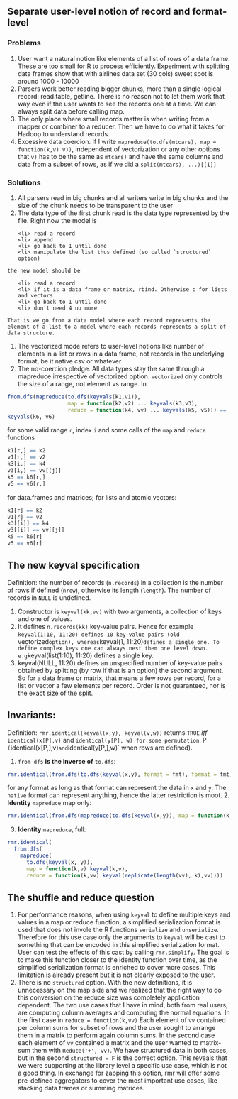 ## Separate user-level notion of record and format-level

### Problems
  1. User want a natural notion like elements of a list of rows of a data frame. These are too small for R to process efficiently. Experiment with splitting data frames show that with airlines data set (30 cols) sweet spot is around 1000 - 10000
  1. Parsers work better reading bigger chunks, more than a single logical record: read.table, getline. There is no reason not to let them work that way even if the user wants to see the records one at a time. We can always split data before calling map.
  1. The only place where small records matter is when writing from a mapper or combiner to a reducer. Then we have to do what it takes for Hadoop to understand records.
  1. Excessive data coercion. If I write `mapreduce(to.dfs(mtcars), map = function(k,v) v))`, independent of vectorization or any other options that `v)` has to be the same as `mtcars)` and have the same columns and data from a subset of rows, as if we did a `split(mtcars), ...)[[i]]` 
 

### Solutions
  1. All parsers read in big chunks and all writers write in big chunks and the size of the chunk needs to be transparent to the user
  1. The data type of the first chunk read is the data type represented by the file. Right now the model is 
  <ol>
  
    <li> read a record
    <li> append
    <li> go back to 1 until done
    <li> manipulate the list thus defined (so called `structured` option)
    
  </ol>
  
    the new model should be
  
  <ol>  
  
    <li> read a record
    <li> if it is a data frame or matrix, rbind. Otherwise c for lists and vectors
    <li> go back to 1 until done
    <li> don't need 4 no more
  
  </ol>
  
    That is we go from a data model where each record represents the element of a list to a model where each records represents a split of data structure.
    
  1. The vectorized mode refers to user-level notions like number of elements in a list or rows in a data frame, not records in the underlying format, be it native csv or whatever
  1. The no-coercion pledge. All data types stay the same through a mapreduce irrespective of vectorized option. `vectorized` only controls the size of a range, not element vs range. In
  
  ```r
  from.dfs(mapreduce(to.dfs(keyvals(k1,v1)), 
                     map = function(k2,v2) ... keyvals(k3,v3), 
                     reduce = function(k4, vv) ... keyvals(k5, v5))) == 
  keyvals(k6, v6)
  ```
  for some valid range `r`, index `i` and some calls of the `map` and `reduce` functions
  
  ```r
  k1[r,] == k2
  v1[r,] == v2
  k3[i,] == k4 
  v3[i,] == vv[[j]] 
  k5 == k6[r,]
  v5 == v6[r,]
  ```
  for data.frames and matrices; for lists and atomic vectors:
  ```r
  k1[r] == k2
  v1[r] == v2
  k3[[i]] == k4
  v3[[i]] == vv[[j]]
  k5 == k6[r]
  v5 == v6[r]
  ```
  
## The new keyval specification
  
  Definition: the number of records (`n.records`) in a collection is the number of rows if defined (`nrow`), otherwise its length (`length`). The number of records in `NULL` is undefined.
  1. Constructor is `keyval(kk,vv)` with two arguments, a collection of keys and one of values. 
  2. It defines `n.records(kk)` key-value pairs. Hence for example `keyval(1:10, 11:20) defines 10 key-value pairs (old `vectorized` option), whereas `keyval(1, 11:20)` defines a single one. To define complex keys one can always nest them one level down. e.g `keyval(list(1:10), 11:20) defines a single key.
  3. keyval(NULL, 11:20) defines an unspecified number of key-value pairs obtained by splitting (by row if that is an option) the second argument. So for a data frame or matrix, that means a few rows per record, for a list or vector a few elements per record. Order is not guaranteed, nor is the exact size of the split.
  
  
## Invariants:
Definition: `rmr.identical(keyval(x,y), keyval(v,w))` returns `TRUE` *iff* `identical(x[P],v)` and `identical(y[P], w) for some permutation `P` (`identical(x[P,],v)` and `identical(y[P,],w)` when rows are defined).
  1. `from dfs` **is the inverse of** `to.dfs`: 
  
  ```r
  rmr.identical(from.dfs(to.dfs(keyval(x,y), format = fmt), format = fmt), keyval(x,y))
  ``` 
  
  for any format as long as that format can represent the data in `x` and `y`. The `native` format can represent anything, hence the latter restriction is moot.
  2. **Identity** `mapreduce` map only:
  
  ```r
  rmr.identical(from.dfs(mapreduce(to.dfs(keyval(x,y)), map = function(k,v) keyval(k,v))))
  ```
  
  3. **Identity** `mapreduce`, full:
  
  ```r
  rmr.identical(
    from.dfs(
      mapreduce(
        to.dfs(keyval(x, y)), 
        map = function(k,v) keyval(k,v), 
        reduce = function(k,vv) keyval(replicate(length(vv), k),vv))))
  ```
  
## The shuffle and reduce question
  1. For performance reasons, when using `keyval` to define multiple keys and values in a map or reduce function, a simplified serialization format is used that does not invole the R functions `serialize` and `unserialize`. Therefore for this use case only the arguments to `keyval` will be cast to something that can be encoded in this simplified serialization format. User can test the effects of this cast by calling `rmr.simplify`. The goal is to make this function closer to the identity function over time, as the simplified serialization format is enriched to cover more cases. This limitation is already present but it is not clearly exposed to the user.
  2. There is no `structured` option. With the new definitions, it is unnecessary on the map side and we realized that the right way to do this conversion on the reduce size was completely application dependent. The two use cases that I have in mind, both from real users, are computing column averages and computing the normal equations. In the first case in `reduce = function(k,vv)` Each element of `vv` contained per column sums for subset of rows and the user sought to arrange them in a matrix to perform again column sums. In the second case each element of `vv` contained a matrix and the user wanted to matrix-sum them with `Reduce('+', vv)`. We have structured data in both cases, but in the second `structured = F` is the correct option. This reveals that we were supporting at the library level a specific use case, which is not a good thing. In exchange for zapping this option, rmr will offer some pre-defined aggregators to cover the most important use cases, like stacking data frames or summing matrices.
